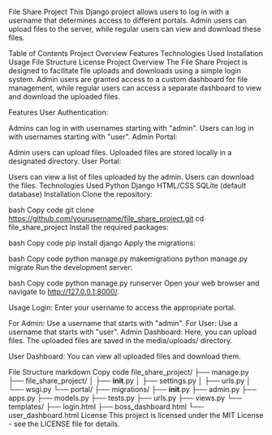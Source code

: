 File Share Project
This Django project allows users to log in with a username that determines access to different portals. Admin users can upload files to the server, while regular users can view and download these files.

Table of Contents
Project Overview
Features
Technologies Used
Installation
Usage
File Structure
License
Project Overview
The File Share Project is designed to facilitate file uploads and downloads using a simple login system. Admin users are granted access to a custom dashboard for file management, while regular users can access a separate dashboard to view and download the uploaded files.

Features
User Authentication:

Admins can log in with usernames starting with "admin".
Users can log in with usernames starting with "user".
Admin Portal:

Admin users can upload files.
Uploaded files are stored locally in a designated directory.
User Portal:

Users can view a list of files uploaded by the admin.
Users can download the files.
Technologies Used
Python
Django
HTML/CSS
SQLite (default database)
Installation
Clone the repository:

bash
Copy code
git clone https://github.com/yourusername/file_share_project.git
cd file_share_project
Install the required packages:

bash
Copy code
pip install django
Apply the migrations:

bash
Copy code
python manage.py makemigrations
python manage.py migrate
Run the development server:

bash
Copy code
python manage.py runserver
Open your web browser and navigate to http://127.0.0.1:8000/.

Usage
Login: Enter your username to access the appropriate portal.

For Admin: Use a username that starts with "admin".
For User: Use a username that starts with "user".
Admin Dashboard: Here, you can upload files. The uploaded files are saved in the media/uploads/ directory.

User Dashboard: You can view all uploaded files and download them.

File Structure
markdown
Copy code
file_share_project/
├── manage.py
├── file_share_project/
│   ├── __init__.py
│   ├── settings.py
│   ├── urls.py
│   └── wsgi.py
└── portal/
    ├── migrations/
    ├── __init__.py
    ├── admin.py
    ├── apps.py
    ├── models.py
    ├── tests.py
    ├── urls.py
    ├── views.py
    └── templates/
        ├── login.html
        ├── boss_dashboard.html
        └── user_dashboard.html
License
This project is licensed under the MIT License - see the LICENSE file for details.
